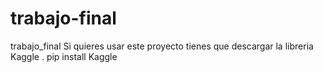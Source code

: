 # trabajo-final
trabajo_final
Si quieres usar este proyecto tienes que descargar la libreria Kaggle
. pip install Kaggle
